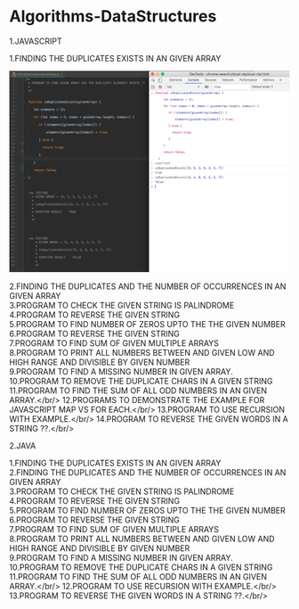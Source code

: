 # Algorithms-DataStructures

1.JAVASCRIPT 

1.FINDING THE DUPLICATES EXISTS IN AN GIVEN ARRAY <br />

![alt text](https://github.com/GaneshMadhuDev/Algorithms-DataStructures/blob/master/JAVASCRIPT/Test/ScreenShots/isDuplicatesExists.png?raw=true)

2.FINDING THE DUPLICATES AND THE NUMBER OF OCCURRENCES IN AN GIVEN ARRAY <br />
3.PROGRAM TO CHECK  THE GIVEN STRING IS PALINDROME <br />
4.PROGRAM TO REVERSE THE GIVEN STRING <br />
5.PROGRAM TO FIND NUMBER OF ZEROS UPTO THE THE GIVEN NUMBER <br />
6.PROGRAM TO REVERSE THE GIVEN STRING <br/>
7.PROGRAM TO FIND SUM OF GIVEN MULTIPLE ARRAYS <br/>
8.PROGRAM TO PRINT ALL NUMBERS BETWEEN AND GIVEN LOW AND HIGH RANGE AND DIVISIBLE BY GIVEN NUMBER <br/>
9.PROGRAM TO FIND A MISSING NUMBER IN GIVEN ARRAY. <br/>
10.PROGRAM TO REMOVE THE DUPLICATE CHARS IN A GIVEN STRING <br/>
11.PROGRAM TO FIND THE SUM OF ALL ODD NUMBERS IN AN GIVEN ARRAY.</br/>
12.PROGRAMS TO DEMONSTRATE THE EXAMPLE FOR JAVASCRIPT MAP VS FOR EACH.</br/>
13.PROGRAM TO USE RECURSION WITH EXAMPLE.</br/>
14.PROGRAM TO REVERSE THE GIVEN WORDS IN A STRING ??.</br/>


2.JAVA

1.FINDING THE DUPLICATES EXISTS IN AN GIVEN ARRAY <br />
2.FINDING THE DUPLICATES AND THE NUMBER OF OCCURRENCES IN AN GIVEN ARRAY <br />
3.PROGRAM TO CHECK  THE GIVEN STRING IS PALINDROME <br />
4.PROGRAM TO REVERSE THE GIVEN STRING <br />
5.PROGRAM TO FIND NUMBER OF ZEROS UPTO THE THE GIVEN NUMBER <br />
6.PROGRAM TO REVERSE THE GIVEN STRING <br/>
7.PROGRAM TO FIND SUM OF GIVEN MULTIPLE ARRAYS <br/>
8.PROGRAM TO PRINT ALL NUMBERS BETWEEN AND GIVEN LOW AND HIGH RANGE AND DIVISIBLE BY GIVEN NUMBER <br/>
9.PROGRAM TO FIND A MISSING NUMBER IN GIVEN ARRAY. <br/>
10.PROGRAM TO REMOVE THE DUPLICATE CHARS IN A GIVEN STRING <br/>
11.PROGRAM TO FIND THE SUM OF ALL ODD NUMBERS IN AN GIVEN ARRAY.</br/>
12.PROGRAM TO USE RECURSION WITH EXAMPLE.</br/>
13.PROGRAM TO REVERSE THE GIVEN WORDS IN A STRING ??.</br/>